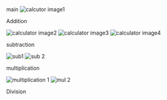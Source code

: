 main
![calcutor image1](https://github.com/nemuel-laushi/COS-GROUP-PROJECT.MASTER/assets/151081201/3147be1f-84bf-4178-b076-8f490ef56cc5)

Addition

![calculator image2](https://github.com/nemuel-laushi/COS-GROUP-PROJECT.MASTER/assets/151081201/ca9729bc-c263-47ef-a2c5-698202123e42)
![calculator image3](https://github.com/nemuel-laushi/COS-GROUP-PROJECT.MASTER/assets/151081201/4e9ec05c-199a-467b-9c19-302005332f4d)
![calculator image4](https://github.com/nemuel-laushi/COS-GROUP-PROJECT.MASTER/assets/151081201/f0dd590a-441d-4fd3-b7d0-db51d7f95099)

subtraction

![sub1](https://github.com/nemuel-laushi/COS-GROUP-PROJECT.MASTER/assets/151081201/d184b6cb-a64b-4e92-a80b-fa9a43c23312)
![sub 2](https://github.com/nemuel-laushi/COS-GROUP-PROJECT.MASTER/assets/151081201/19940289-b64f-43fa-a161-9f95fcb95104)

multiplication

![multiplication 1](https://github.com/nemuel-laushi/COS-GROUP-PROJECT.MASTER/assets/151081201/5b876635-84f3-407e-adb8-964bb686b02e)
![mul 2](https://github.com/nemuel-laushi/COS-GROUP-PROJECT.MASTER/assets/151081201/e56f3714-4dd3-456f-8f6d-96c51761b128)

Division

